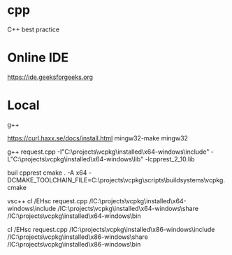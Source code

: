 # cpp
C++ best practice
# Online IDE
https://ide.geeksforgeeks.org
# Local
g++

https://curl.haxx.se/docs/install.html
mingw32-make mingw32

g++ request.cpp -I"C:\projects\vcpkg\installed\x64-windows\include" -L"C:\projects\vcpkg\installed\x64-windows\lib\" -lcpprest_2_10.lib

buil cpprest
cmake . -A x64 -DCMAKE_TOOLCHAIN_FILE=C:\projects\vcpkg\scripts\buildsystems\vcpkg.cmake

vsc++
cl /EHsc request.cpp /IC:\projects\vcpkg\installed\x64-windows\include /IC:\projects\vcpkg\installed\x64-windows\share /IC:\projects\vcpkg\installed\x64-windows\bin

cl /EHsc request.cpp /IC:\projects\vcpkg\installed\x86-windows\include /IC:\projects\vcpkg\installed\x86-windows\share /IC:\projects\vcpkg\installed\x86-windows\bin
